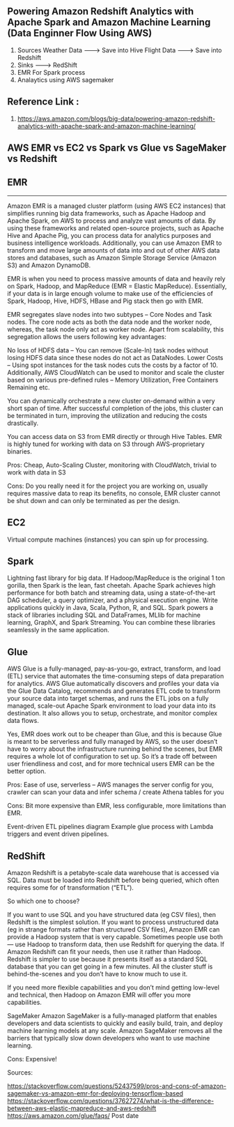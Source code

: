 Powering Amazon Redshift Analytics with Apache Spark and Amazon Machine Learning (Data Enginner Flow Using AWS)
---------------------------------------------------------
1. Sources
       Weather Data ---> Save into Hive
       Flight Data ---> Save into Redshift
2. Sinks ---> RedShift
3. EMR For Spark process
4. Analaytics using AWS sagemaker 


Reference Link :
----------------------------------------------------- 
1. https://aws.amazon.com/blogs/big-data/powering-amazon-redshift-analytics-with-apache-spark-and-amazon-machine-learning/

AWS EMR vs EC2 vs Spark vs Glue vs SageMaker vs Redshift
----------------------------------------------------------------

## EMR
----------------------------------------------------------------------------------------------
Amazon EMR is a managed cluster platform (using AWS EC2 instances) that simplifies running big data frameworks, such as Apache Hadoop and Apache Spark, on AWS to process and analyze vast amounts of data. By using these frameworks and related open-source projects, such as Apache Hive and Apache Pig, you can process data for analytics purposes and business intelligence workloads. Additionally, you can use Amazon EMR to transform and move large amounts of data into and out of other AWS data stores and databases, such as Amazon Simple Storage Service (Amazon S3) and Amazon DynamoDB.

EMR is when you need to process massive amounts of data and heavily rely on Spark, Hadoop, and MapReduce (EMR = Elastic MapReduce). Essentially, if your data is in large enough volume to make use of the efficiencies of Spark, Hadoop, Hive, HDFS, HBase and Pig stack then go with EMR.

EMR segregates slave nodes into two subtypes – Core Nodes and Task nodes. The core node acts as both the data node and the worker node, whereas, the task node only act as worker node. Apart from scalability, this segregation allows the users following key advantages:

No loss of HDFS data – You can remove (Scale-In) task nodes without losing HDFS data since these nodes do not act as DataNodes.
Lower Costs – Using spot instances for the task nodes cuts the costs by a factor of 10.
Additionally, AWS CloudWatch can be used to monitor and scale the cluster based on various pre-defined rules – Memory Utilization, Free Containers Remaining etc.

You can dynamically orchestrate a new cluster on-demand within a very short span of time. After successful completion of the jobs, this cluster can be terminated in turn, improving the utilization and reducing the costs drastically.

You can access data on S3 from EMR directly or through Hive Tables. EMR is highly tuned for working with data on S3 through AWS-proprietary binaries.

Pros: Cheap, Auto-Scaling Cluster, monitoring with CloudWatch, trivial to work with data in S3

Cons: Do you really need it for the project you are working on, usually requires massive data to reap its benefits, no console, EMR cluster cannot be shut down and can only be terminated as per the design.

EC2
--------------------------------------------------------------------------
Virtual compute machines (instances) you can spin up for processing.

Spark
---------------------------------------------------------------------------
Lightning fast library for big data. If Hadoop/MapReduce is the original 1 ton gorilla, then Spark is the lean, fast cheetah. Apache Spark achieves high performance for both batch and streaming data, using a state-of-the-art DAG scheduler, a query optimizer, and a physical execution engine. Write applications quickly in Java, Scala, Python, R, and SQL. Spark powers a stack of libraries including SQL and DataFrames, MLlib for machine learning, GraphX, and Spark Streaming. You can combine these libraries seamlessly in the same application.

Glue
---------------------------------------------------------------------------
AWS Glue is a fully-managed, pay-as-you-go, extract, transform, and load (ETL) service that automates the time-consuming steps of data preparation for analytics. AWS Glue automatically discovers and profiles your data via the Glue Data Catalog, recommends and generates ETL code to transform your source data into target schemas, and runs the ETL jobs on a fully managed, scale-out Apache Spark environment to load your data into its destination. It also allows you to setup, orchestrate, and monitor complex data flows.

Yes, EMR does work out to be cheaper than Glue, and this is because Glue is meant to be serverless and fully managed by AWS, so the user doesn’t have to worry about the infrastructure running behind the scenes, but EMR requires a whole lot of configuration to set up. So it’s a trade off between user friendliness and cost, and for more technical users EMR can be the better option.

Pros: Ease of use, serverless – AWS manages the server config for you, crawler can scan your data and infer schema / create Athena tables for you

Cons: Bit more expensive than EMR, less configurable, more limitations than EMR.

Event-driven ETL pipelines diagram
Example glue process with Lambda triggers and event driven pipelines.

RedShift
---------------------------------------------------------------------------
Amazon Redshift is a petabyte-scale data warehouse that is accessed via SQL. Data must be loaded into Redshift before being queried, which often requires some for of transformation (“ETL”).

So which one to choose?

If you want to use SQL and you have structured data (eg CSV files), then Redshift is the simplest solution.
If you want to process unstructured data (eg in strange formats rather than structured CSV files), Amazon EMR can provide a Hadoop system that is very capable.
Sometimes people use both — use Hadoop to transform data, then use Redshift for querying the data.
If Amazon Redshift can fit your needs, then use it rather than Hadoop. Redshift is simpler to use because it presents itself as a standard SQL database that you can get going in a few minutes. All the cluster stuff is behind-the-scenes and you don’t have to know much to use it.

If you need more flexible capabilities and you don’t mind getting low-level and technical, then Hadoop on Amazon EMR will offer you more capabilities.

SageMaker
Amazon SageMaker is a fully-managed platform that enables developers and data scientists to quickly and easily build, train, and deploy machine learning models at any scale. Amazon SageMaker removes all the barriers that typically slow down developers who want to use machine learning.

Cons: Expensive!

Sources:

https://stackoverflow.com/questions/52437599/pros-and-cons-of-amazon-sagemaker-vs-amazon-emr-for-deploying-tensorflow-based
https://stackoverflow.com/questions/37627274/what-is-the-difference-between-aws-elastic-mapreduce-and-aws-redshift
https://aws.amazon.com/glue/faqs/
Post date

